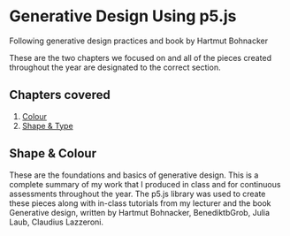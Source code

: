 # Generative Design Using p5.js 
Following generative design practices and book by Hartmut Bohnacker

These are the two chapters we focused on and all of the pieces created throughout the year are designated to the correct section.
## Chapters covered
1. [Colour](P1_COLOUR/)
2. [Shape & Type](P1_SHAPE/)



## Shape & Colour

These are the foundations and basics of generative design. This is a complete summary of my work that I produced in class and for continuous assessments throughout the year. The p5.js library was used to create these pieces along with in-class tutorials from my lecturer and the book Generative design, written by Hartmut Bohnacker, BenediktbGrob, Julia Laub, Claudius Lazzeroni.
